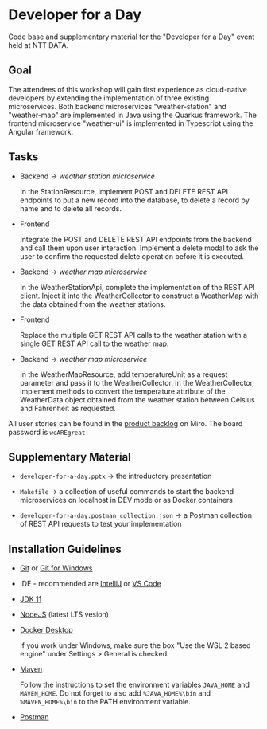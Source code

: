 # Developer for a Day

Code base and supplementary material for the "Developer for a Day" event held at NTT DATA.

## Goal

The attendees of this workshop will gain first experience as cloud-native developers by extending the implementation of three existing microservices.
Both backend microservices "weather-station" and "weather-map" are implemented in Java using the Quarkus framework.
The frontend microservice "weather-ui" is implemented in Typescript using the Angular framework.

## Tasks

* Backend -> _weather station microservice_

    In the StationResource, implement POST and DELETE REST API endpoints to put a new record into the database, to delete a record by name and to delete all records.

* Frontend

    Integrate the POST and DELETE REST API endpoints from the backend and call them upon user interaction. Implement a delete modal to ask the user to confirm the requested delete operation before it is executed.

* Backend -> _weather map microservice_

    In the WeatherStationApi, complete the implementation of the REST API client. Inject it into the WeatherCollector to construct a WeatherMap with the data obtained from the weather stations.

* Frontend

    Replace the multiple GET REST API calls to the weather station with a single GET REST API call to the weather map.

* Backend -> _weather map microservice_

    In the WeatherMapResource, add temperatureUnit as a request parameter and pass it to the WeatherCollector. In the WeatherCollector, implement methods to convert the temperature attribute of the WeatherData object obtained from the weather station between Celsius and Fahrenheit as requested.

All user stories can be found in the [product backlog](https://miro.com/app/board/uXjVO552lL4=/?share_link_id=328956951672) on Miro. The board password is `weAREgreat!`

## Supplementary Material

* `developer-for-a-day.pptx` -> the introductory presentation

* `Makefile` -> a collection of useful commands to start the backend microservices on localhost in DEV mode or as Docker containers 

* `developer-for-a-day.postman_collection.json` -> a Postman collection of REST API requests to test your implementation

## Installation Guidelines

* [Git](https://git-scm.com/download) or [Git for Windows](https://gitforwindows.org/)

* IDE - recommended are [IntelliJ](https://www.jetbrains.com/idea/download/) or [VS Code](https://code.visualstudio.com/Download/)

* [JDK 11](https://www.oracle.com/java/technologies/javase/jdk11-archive-downloads.html)

* [NodeJS](https://nodejs.org/en/download/) (latest LTS vesion)

* [Docker Desktop](https://docs.docker.com/desktop/)

    If you work under Windows, make sure the box "Use the WSL 2 based engine" under Settings > General is checked.

* [Maven](https://maven.apache.org/install.html)

    Follow the instructions to set the environment variables `JAVA_HOME` and `MAVEN_HOME`. Do not forget to also add `%JAVA_HOME%\bin` and `%MAVEN_HOME%\bin` to the PATH environment variable.

* [Postman](https://www.postman.com/downloads/)